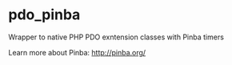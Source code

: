 pdo_pinba
=========

Wrapper to native PHP PDO exntension classes with Pinba timers

Learn more about Pinba: http://pinba.org/
